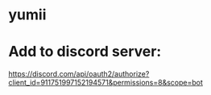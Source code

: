 # yumii

# Add to discord server: 
https://discord.com/api/oauth2/authorize?client_id=911751997152194571&permissions=8&scope=bot
